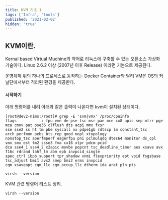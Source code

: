```yaml
---
title: KVM 기초 1
tags: ['Infra', 'tools']
published: '2021-02-02'
hidden: 'true'
---
```



## KVM이란.
Kernal based Virtual Muchine의 약어로 리눅스에 구축할 수 있는 오픈소스 가상화 기술이다. Linux 2.6.2 이상 (2007년 이후 Release) 이라면 기본으로 제공된다.

운영체제 위의 하나의 프로세스로 동작하는 Docker Container와 달리 VM은 OS의 커널단에서부터 격리된 환경을 제공한다.


#### 시작하기
아래 명령어를 내려 아래와 같은 출력이 나온다면 kvm이 설치된 상태이다.
```
[root@dev2-nims:/root]# grep -E 'svm|vmx' /proc/cpuinfo
flags           : fpu vme de pse tsc msr pae mce cx8 apic sep mtrr pge mca cmov pat pse36 clflush dts acpi mmx fxsr
sse sse2 ss ht tm pbe syscall nx pdpe1gb rdtscp lm constant_tsc arch_perfmon pebs bts rep_good nopl xtopology
nonstop_tsc aperfmperf eagerfpu pni pclmulqdq dtes64 monitor ds_cpl vmx smx est tm2 ssse3 fma cx16 xtpr pdcm pcid
dca sse4_1 sse4_2 x2apic movbe popcnt tsc_deadline_timer aes xsave avx f16c rdrand lahf_lm abm epb invpcid_single
spec_ctrl ibpb_support tpr_shadow vnmi flexpriority ept vpid fsgsbase tsc_adjust bmi1 avx2 smep bmi2 erms invpcid
cqm xsaveopt cqm_llc cqm_occup_llc dtherm ida arat pln pts
```
```
virsh --version
```


KVM 관련 명령어 리스트 정리.
```
virsh --version
```
